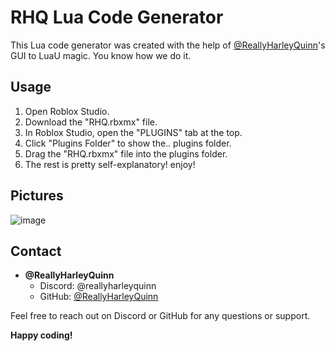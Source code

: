 # RHQ Lua Code Generator

This Lua code generator was created with the help of [@ReallyHarleyQuinn](https://github.com/ReallyHarleyQuinn)'s GUI to LuaU magic. You know how we do it.

## Usage

1. Open Roblox Studio.
2. Download the "RHQ.rbxmx" file.
3. In Roblox Studio, open the "PLUGINS" tab at the top.
4. Click "Plugins Folder" to show the.. plugins folder.
5. Drag the "RHQ.rbxmx" file into the plugins folder.
6. The rest is pretty self-explanatory! enjoy!

## Pictures
![image](https://github.com/ReallyHarleyQuinn/RHQ-GUI-LuaU/assets/151795744/dd33b63a-f19a-4708-b98f-8b20cd249b7b)

## Contact

- **@ReallyHarleyQuinn**
  - Discord: @reallyharleyquinn
  - GitHub: [@ReallyHarleyQuinn](https://github.com/ReallyHarleyQuinn)

Feel free to reach out on Discord or GitHub for any questions or support.

**Happy coding!**

